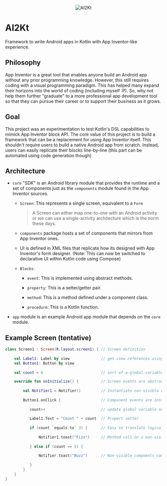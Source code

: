 <p align="center">
  <img alt="AI2Kt" src="https://user-images.githubusercontent.com/28837746/196346557-c0b5f27b-8e08-4083-9510-5b6ad34fd42f.png" />
</p>

# AI2Kt

Framework to write Android apps in Kotlin with App Inventor-like experience.

## Philosophy

App Inventor is a great tool that enables anyone build an Android app without any prior programming knowledge. However, this still requires coding with a visual programming paradigm. This has helped many expand their horizons into the world of coding (including myself :P). So, why not help them further "graduate" to a more professional app development tool so that they can pursue their career or to support their business as it grows.

## Goal

This project was an experimentation to test Kotlin's DSL capabilities to mimick App Inventor block API. The core value of this project is to build a framework that can be a replacement for using App Inventor itself. This shouldn't require users to build a native Android app from scratch. Instead, users can easily replicate their blocks line-by-line (this part can be automated using code generation though)

## Architecture

- `core` "SDK" is an Android library module that provides the runtime and a set of components just as the `components` module found in the App Inventor sources.

  - `Screen`: This represents a single screen, equivalent to a `Form`
  
    > A Screen can either map one-to-one with an Android activity or we can use a single-activity architecture which is the norm these days.
  - `components` package hosts a set of components that mirrors from App Inventor ones.
  
  - UI is defined in XML files that replicate how its designed with App Inventor's form designer. (Note: This can now be switched to declarative UI within Kotlin code using Compose)
  
  - `Blocks`:
  
    - `event`: This is implemented using abstract methods.
    
    - `property`: This is a setter/getter pair.
    
    - `method`: This is a method defined under a component class.
    
    - `procedure`: This is a Kotlin function.
    
- `app` module is an example Android app module that depends on the `core` module.

## Example Screen (tentative)

```kt
class Screen1 : Screen(R.layout.screen1) { // Screen definition
    
    val Label1: Label by view              // get view references using Kotlin delegates
    val Button1: Button by view
    
    val count = 0                          // sort-of-a-global-variable

    override fun onInitialize() {          // Screen events are abstract methods
    
        val Notifier1 = Notifier()         // Instantiate non-visible components here
        
        Button1.onClick {                  // Component events are instance methods
        
           count++                         // update global variable anywhere
           
           Label1.Text = "Count " + count  // Propert setter
           
           if (count `equals to` 3) {      // Easy to translate logical and mathematical blocks using the power of Kotlin
           
               Notifier1.toast("Fizz")     // Method call on a non-visible compoent
           
           } else if (count == 5) {
           
               Notifier.toast("Buzz")      // Non-visible compoents can be single-instanced, where possible
           
           }
        }
    }
}
```
